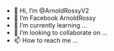 - 👋 Hi, I’m @ArnoldRossyV2
- 👀 I’m Facebook ArnoldRossy
- 🌱 I’m currently learning ...
- 💞️ I’m looking to collaborate on ...
- 📫 How to reach me ...

<!---
ArnoldRossyV2/ArnoldRossyV2 is a ✨ special ✨ repository because its `README.md` (this file) appears on your GitHub profile.
You can click the Preview link to take a look at your changes.
--->
